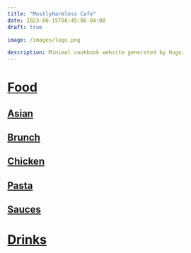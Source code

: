 ```yaml
---
title: "MostlyHarmless Cafe"
date: 2023-06-15T08:45:06-04:00
draft: true

image: /images/logo.png

description: Minimal cookbook website generated by Hugo.
---
```


# [Food](food.html)
## [Asian](asian.html)
## [Brunch](brunch.html)
## [Chicken](chicken.html)
## [Pasta](pasta.html)
## [Sauces](sauce.html)
# [Drinks](drinks.html)
